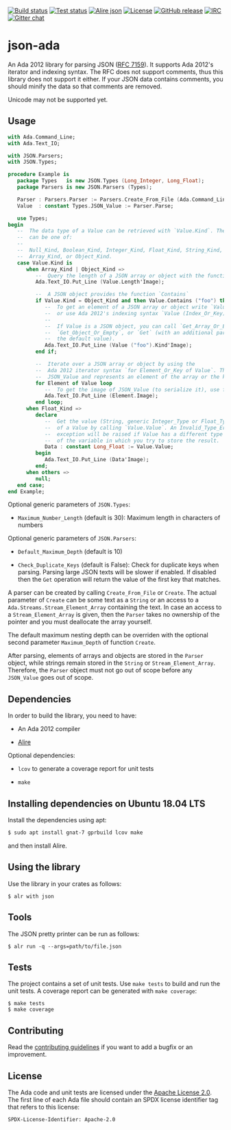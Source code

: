 [![Build status](https://github.com/onox/json-ada/actions/workflows/build.yaml/badge.svg)](https://github.com/onox/json-ada/actions/workflows/build.yaml)
[![Test status](https://github.com/onox/json-ada/actions/workflows/test.yml/badge.svg)](https://github.com/onox/json-ada/actions/workflows/test.yml)
[![Alire json](https://img.shields.io/endpoint?url=https://alire.ada.dev/badges/json.json)](https://alire.ada.dev/crates/json.html)
[![License](https://img.shields.io/github/license/onox/json-ada.svg?color=blue)](https://github.com/onox/json-ada/blob/master/LICENSE)
[![GitHub release](https://img.shields.io/github/release/onox/json-ada.svg)](https://github.com/onox/json-ada/releases/latest)
[![IRC](https://img.shields.io/badge/IRC-%23ada%20on%20libera.chat-orange.svg)](https://libera.chat)
[![Gitter chat](https://badges.gitter.im/gitterHQ/gitter.svg)](https://gitter.im/ada-lang/Lobby)

# json-ada

An Ada 2012 library for parsing JSON ([RFC 7159][url-rfc]). It supports
Ada 2012's iterator and indexing syntax. The RFC does not support
comments, thus this library does not support it either. If your JSON data
contains comments, you should minify the data so that comments are removed.

Unicode may not be supported yet.

## Usage

```ada
with Ada.Command_Line;
with Ada.Text_IO;

with JSON.Parsers;
with JSON.Types;

procedure Example is
   package Types   is new JSON.Types (Long_Integer, Long_Float);
   package Parsers is new JSON.Parsers (Types);

   Parser : Parsers.Parser := Parsers.Create_From_File (Ada.Command_Line.Argument (1));
   Value  : constant Types.JSON_Value := Parser.Parse;

   use Types;
begin
   --  The data type of a Value can be retrieved with `Value.Kind`. The value
   --  can be one of:
   --
   --  Null_Kind, Boolean_Kind, Integer_Kind, Float_Kind, String_Kind,
   --  Array_Kind, or Object_Kind.
   case Value.Kind is
      when Array_Kind | Object_Kind =>
         --  Query the length of a JSON array or object with the function `Length`
         Ada.Text_IO.Put_Line (Value.Length'Image);

         --  A JSON object provides the function `Contains`
         if Value.Kind = Object_Kind and then Value.Contains ("foo") then
            --  To get an element of a JSON array or object write `Value.Get (Index_Or_Key)`
            --  or use Ada 2012's indexing syntax `Value (Index_Or_Key)`.
            --
            --  If Value is a JSON object, you can call `Get_Array_Or_Empty`,
            --  `Get_Object_Or_Empty`, or `Get` (with an additional parameter containing
            --  the default value).
            Ada.Text_IO.Put_Line (Value ("foo").Kind'Image);
         end if;

         --  Iterate over a JSON array or object by using the
         --  Ada 2012 iterator syntax `for Element_Or_Key of Value`. The type is a
         --  JSON_Value and represents an element of the array or the key of an object.
         for Element of Value loop
            --  To get the image of JSON_Value (to serialize it), use function `Image`:
            Ada.Text_IO.Put_Line (Element.Image);
         end loop;
      when Float_Kind =>
         declare
            --  Get the value (String, generic Integer_Type or Float_Type, or Boolean)
            --  of a Value by calling `Value.Value`. An Invalid_Type_Error
            --  exception will be raised if Value has a different type than the type
            --  of the variable in which you try to store the result.
            Data : constant Long_Float := Value.Value;
         begin
            Ada.Text_IO.Put_Line (Data'Image);
         end;
      when others =>
         null;
   end case;
end Example;
```

Optional generic parameters of `JSON.Types`:

- `Maximum_Number_Length` (default is 30): Maximum length in characters of
  numbers

Optional generic parameters of `JSON.Parsers`:

- `Default_Maximum_Depth` (default is 10)

- `Check_Duplicate_Keys` (default is False): Check for duplicate keys when
  parsing. Parsing large JSON texts will be slower if enabled. If disabled
  then the `Get` operation will return the value of the first key that matches.

A parser can be created by calling `Create_From_File` or `Create`.
The actual parameter of `Create` can be some text as a `String`
or an access to a `Ada.Streams.Stream_Element_Array` containing the text.
In case an access to a `Stream_Element_Array` is given, then the `Parser`
takes no ownership of the pointer and you must deallocate the array yourself.

The default maximum nesting depth can be overriden with
the optional second parameter `Maximum_Depth` of function `Create`.

After parsing, elements of arrays and objects are stored in the `Parser`
object, while strings remain stored in the `String` or `Stream_Element_Array`.
Therefore, the `Parser` object must not go out of scope before any `JSON_Value`
goes out of scope.

## Dependencies

In order to build the library, you need to have:

 * An Ada 2012 compiler

 * [Alire][url-alire]

Optional dependencies:

 * `lcov` to generate a coverage report for unit tests

 * `make`

## Installing dependencies on Ubuntu 18.04 LTS

Install the dependencies using apt:

```sh
$ sudo apt install gnat-7 gprbuild lcov make
```

and then install Alire.

## Using the library

Use the library in your crates as follows:

```
$ alr with json
```

## Tools

The JSON pretty printer can be run as follows:

```
$ alr run -q --args=path/to/file.json
```

## Tests

The project contains a set of unit tests. Use `make tests` to build and
run the unit tests. A coverage report can be generated with `make coverage`:

```
$ make tests
$ make coverage
```

## Contributing

Read the [contributing guidelines][url-contributing] if you want to add
a bugfix or an improvement.

## License

The Ada code and unit tests are licensed under the [Apache License 2.0][url-apache].
The first line of each Ada file should contain an SPDX license identifier tag that
refers to this license:

    SPDX-License-Identifier: Apache-2.0

  [url-alire]: https://alire.ada.dev/
  [url-rfc]: https://tools.ietf.org/html/rfc7159
  [url-apache]: https://opensource.org/licenses/Apache-2.0
  [url-contributing]: /CONTRIBUTING.md
